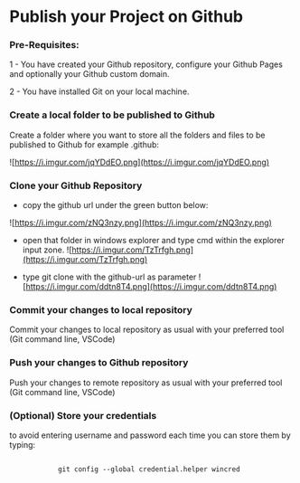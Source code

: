 
# Publish your Project on Github


### Pre-Requisites:


1 - You have created your Github repository, configure your Github Pages and optionally your Github custom domain.

2 - You have installed Git on your local machine.


### Create a local folder to be published to Github

Create a folder where you want to store all the folders and files to be published to Github for example .github:

![https://i.imgur.com/jqYDdEO.png](https://i.imgur.com/jqYDdEO.png)
                    

### Clone your Github Repository

- copy the github url under the green button below:

![https://i.imgur.com/zNQ3nzy.png](https://i.imgur.com/zNQ3nzy.png)
                    
- open that folder in windows explorer and type cmd within the explorer input zone.
![https://i.imgur.com/TzTrfgh.png](https://i.imgur.com/TzTrfgh.png)
                    
- type git clone with the github-url as parameter
![https://i.imgur.com/ddtn8T4.png](https://i.imgur.com/ddtn8T4.png)
                    

### Commit your changes to local repository

Commit your changes to local repository as usual with your preferred tool (Git command line, VSCode)

### Push your changes to Github repository

Push your changes to remote repository as usual with your preferred tool (Git command line, VSCode)

### (Optional) Store your credentials

to avoid entering username and password each time you can store them by typing: 


```

            git config --global credential.helper wincred
        
```


